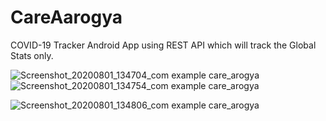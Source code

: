 # CareAarogya
COVID-19 Tracker Android App using REST API which will track the Global Stats only.


![Screenshot_20200801_134704_com example care_arogya](https://user-images.githubusercontent.com/54764818/89097673-a153d080-d3fe-11ea-88ed-4fc64326f6ef.jpg)
![Screenshot_20200801_134754_com example care_arogya](https://user-images.githubusercontent.com/54764818/89097735-2c34cb00-d3ff-11ea-9c7d-4b0d1426563c.jpg)

![Screenshot_20200801_134806_com example care_arogya](https://user-images.githubusercontent.com/54764818/89097740-348d0600-d3ff-11ea-9559-e20f30da629c.jpg)



